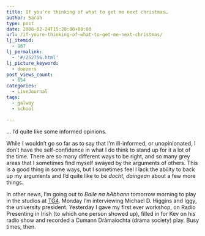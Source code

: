 ```yaml
---
title: If you’re thinking of what to get me next christmas…
author: Sarah
type: post
date: 2006-02-24T15:20:00+00:00
url: /if-youre-thinking-of-what-to-get-me-next-christmas/
lj_itemid:
  - 987
lj_permalink:
  - '#/252756.html'
lj_picture_keyword:
  - doozers
post_views_count:
  - 654
categories:
  - LiveJournal
tags:
  - galway
  - school

---
```

&#8230; I&#8217;d quite like some informed opinions.

While I wouldn&#8217;t go so far as to say that I&#8217;m ill-informed, or unopinionated, I don&#8217;t have the self-confidence in what I do think to stand up for it a lot of the time. There are so many different ways to be right, and so many grey areas that I sometimes find myself swayed by the arguments of others. This is a good thing in some ways, but I sometimes feel I lack the ability to back up my arguments and I&#8217;d quite like to be _docht, daingean_ about a few more things.

In other news, I&#8217;m going out to _Baile na hAbhann_ tomorrow morning to play in the studios at [TG4][1]. Monday I&#8217;m interviewing Michael D. Higgins and Iggy, the university president. Yesterday I gave my first ever workshop, on Radio Presenting in Irish (to which one person showed up), filled in for Kev on his radio show and recorded a Cumann Drámaíochta (drama society) play. Busy times, then.

 [1]: http://www.tg4.ie